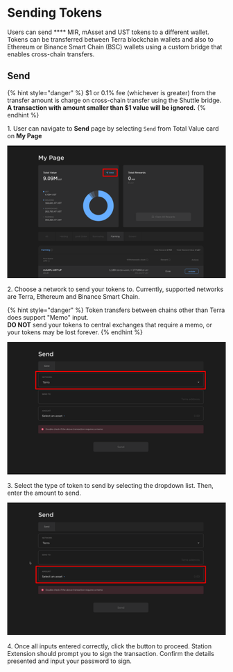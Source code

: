 # Sending Tokens

Users can send **** MIR, mAsset and UST tokens to a different wallet. Tokens can be transferred between Terra blockchain wallets and also to Ethereum or Binance Smart Chain (BSC) wallets using a custom bridge that enables cross-chain transfers.&#x20;

## Send

{% hint style="danger" %}
$1 or 0.1% fee (whichever is greater) from the transfer amount is charge on cross-chain transfer using the Shuttle bridge. \
**A transaction with amount smaller than $1 value will be ignored.**
{% endhint %}

1\. User can navigate to **Send** page by selecting `Send` from Total Value card on **My Page**

![](<../../.gitbook/assets/image (195).png>)

2\. Choose a network to send your tokens to. Currently, supported networks are Terra, Ethereum and Binance Smart Chain.

{% hint style="danger" %}
Token transfers between chains other than Terra does support "Memo" input. \
**DO NOT** send your tokens to central exchanges that require a memo, or your tokens may be lost forever.&#x20;
{% endhint %}

![](<../../.gitbook/assets/image (162).png>)

3\. Select the type of token to send by selecting the dropdown list. Then, enter the amount to send.

![](<../../.gitbook/assets/image (183).png>)

4\. Once all inputs entered correctly, click the button to proceed. Station Extension should prompt you to sign the transaction. Confirm the details presented and input your password to sign.
